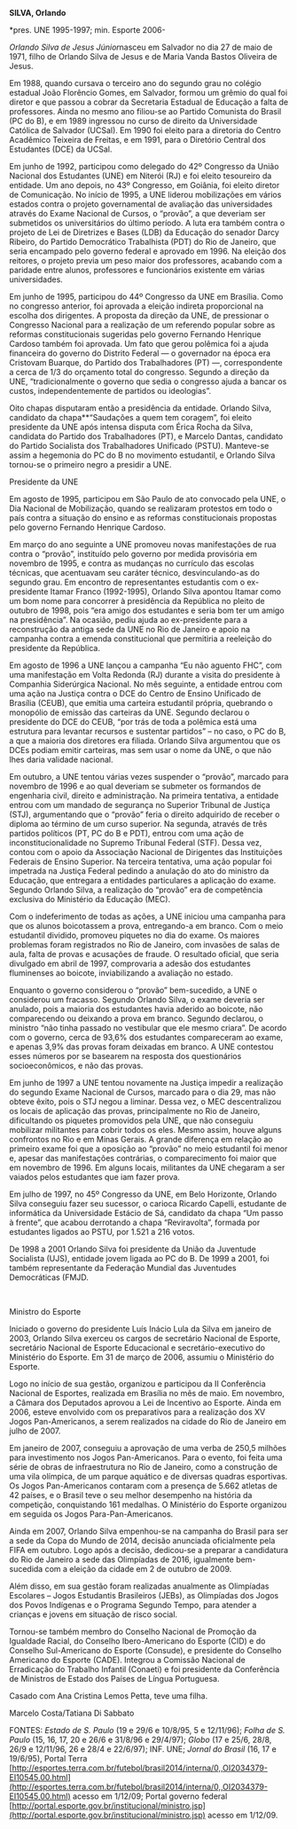 **SILVA, Orlando**

\*pres. UNE 1995-1997; min. Esporte 2006-

*Orlando Silva de Jesus Júnior*nasceu em Salvador no dia 27 de maio de
1971, filho de Orlando Silva de Jesus e de Maria Vanda Bastos Oliveira
de Jesus.

Em 1988, quando cursava o terceiro ano do segundo grau no colégio
estadual João Florêncio Gomes, em Salvador, formou um grêmio do qual foi
diretor e que passou a cobrar da Secretaria Estadual de Educação a falta
de professores. Ainda no mesmo ano filiou-se ao Partido Comunista do
Brasil (PC do B), e em 1989 ingressou no curso de direito da
Universidade Católica de Salvador (UCSal). Em 1990 foi eleito para a
diretoria do Centro Acadêmico Teixeira de Freitas, e em 1991, para o
Diretório Central dos Estudantes (DCE) da UCSal.

Em junho de 1992, participou como delegado do 42º Congresso da União
Nacional dos Estudantes (UNE) em Niterói (RJ) e foi eleito tesoureiro da
entidade. Um ano depois, no 43º Congresso, em Goiânia, foi eleito
diretor de Comunicação. No início de 1995, a UNE liderou mobilizações em
vários estados contra o projeto governamental de avaliação das
universidades através do Exame Nacional de Cursos, o “provão”, a que
deveriam ser submetidos os universitários do último período. A luta era
também contra o projeto de Lei de Diretrizes e Bases (LDB) da Educação
do senador Darcy Ribeiro, do Partido Democrático Trabalhista (PDT) do
Rio de Janeiro, que seria encampado pelo governo federal e aprovado em
1996. Na eleição dos reitores, o projeto previa um peso maior dos
professores, acabando com a paridade entre alunos, professores e
funcionários existente em várias universidades.

Em junho de 1995, participou do 44º Congresso da UNE em Brasília. Como
no congresso anterior, foi aprovada a eleição indireta proporcional na
escolha dos dirigentes. A proposta da direção da UNE, de pressionar o
Congresso Nacional para a realização de um referendo popular sobre as
reformas constitucionais sugeridas pelo governo Fernando Henrique
Cardoso também foi aprovada. Um fato que gerou polêmica foi a ajuda
financeira do governo do Distrito Federal — o governador na época era
Cristovam Buarque, do Partido dos Trabalhadores (PT) —, correspondente a
cerca de 1/3 do orçamento total do congresso. Segundo a direção da UNE,
“tradicionalmente o governo que sedia o congresso ajuda a bancar os
custos, independentemente de partidos ou ideologias”.

Oito chapas disputaram então a presidência da entidade. Orlando Silva,
candidato da chapa**“Saudações a quem tem coragem”, foi eleito
presidente da UNE após intensa disputa com Érica Rocha da Silva,
candidata do Partido dos Trabalhadores (PT), e Marcelo Dantas, candidato
do Partido Socialista dos Trabalhadores Unificado (PSTU). Manteve-se
assim a hegemonia do PC do B no movimento estudantil, e Orlando Silva
tornou-se o primeiro negro a presidir a UNE.

Presidente da UNE

Em agosto de 1995, participou em São Paulo de ato convocado pela UNE, o
Dia Nacional de Mobilização, quando se realizaram protestos em todo o
país contra a situação do ensino e as reformas constitucionais propostas
pelo governo Fernando Henrique Cardoso.

Em março do ano seguinte a UNE promoveu novas manifestações de rua
contra o “provão”, instituído pelo governo por medida provisória em
novembro de 1995, e contra as mudanças no currículo das escolas
técnicas, que acentuavam seu caráter técnico, desvinculando-as do
segundo grau. Em encontro de representantes estudantis com o
ex-presidente Itamar Franco (1992-1995), Orlando Silva apontou Itamar
como um bom nome para concorrer à presidência da República no pleito de
outubro de 1998, pois “era amigo dos estudantes e seria bom ter um amigo
na presidência”. Na ocasião, pediu ajuda ao ex-presidente para a
reconstrução da antiga sede da UNE no Rio de Janeiro e apoio na campanha
contra a emenda constitucional que permitiria a reeleição do presidente
da República.

Em agosto de 1996 a UNE lançou a campanha “Eu não aguento FHC”, com uma
manifestação em Volta Redonda (RJ) durante a visita do presidente à
Companhia Siderúrgica Nacional. No mês seguinte, a entidade entrou com
uma ação na Justiça contra o DCE do Centro de Ensino Unificado de
Brasília (CEUB), que emitia uma carteira estudantil própria, quebrando o
monopólio de emissão das carteiras da UNE. Segundo declarou o presidente
do DCE do CEUB, “por trás de toda a polêmica está uma estrutura para
levantar recursos e sustentar partidos” – no caso, o PC do B, a que a
maioria dos diretores era filiada. Orlando Silva argumentou que os DCEs
podiam emitir carteiras, mas sem usar o nome da UNE, o que não lhes
daria validade nacional.

Em outubro, a UNE tentou várias vezes suspender o “provão”, marcado para
novembro de 1996 e ao qual deveriam se submeter os formandos de
engenharia civil, direito e administração. Na primeira tentativa, a
entidade entrou com um mandado de segurança no Superior Tribunal de
Justiça (STJ), argumentando que o “provão” feria o direito adquirido de
receber o diploma ao término de um curso superior. Na segunda, através
de três partidos políticos (PT, PC do B e PDT), entrou com uma ação de
inconstitucionalidade no Supremo Tribunal Federal (STF). Dessa vez,
contou com o apoio da Associação Nacional de Dirigentes das Instituições
Federais de Ensino Superior. Na terceira tentativa, uma ação popular foi
impetrada na Justiça Federal pedindo a anulação do ato do ministro da
Educação, que entregara a entidades particulares a aplicação do exame.
Segundo Orlando Silva, a realização do “provão” era de competência
exclusiva do Ministério da Educação (MEC).

Com o indeferimento de todas as ações, a UNE iniciou uma campanha para
que os alunos boicotassem a prova, entregando-a em branco. Com o meio
estudantil dividido, promoveu piquetes no dia do exame. Os maiores
problemas foram registrados no Rio de Janeiro, com invasões de salas de
aula, falta de provas e acusações de fraude. O resultado oficial, que
seria divulgado em abril de 1997, comprovaria a adesão dos estudantes
fluminenses ao boicote, inviabilizando a avaliação no estado.

Enquanto o governo considerou o “provão” bem-sucedido, a UNE o
considerou um fracasso. Segundo Orlando Silva, o exame deveria ser
anulado, pois a maioria dos estudantes havia aderido ao boicote, não
comparecendo ou deixando a prova em branco. Segundo declarou, o ministro
“não tinha passado no vestibular que ele mesmo criara”. De acordo com o
governo, cerca de 93,6% dos estudantes compareceram ao exame, e apenas
3,9% das provas foram deixadas em branco. A UNE contestou esses números
por se basearem na resposta dos questionários socioeconômicos, e não das
provas.

Em junho de 1997 a UNE tentou novamente na Justiça impedir a realização
do segundo Exame Nacional de Cursos, marcado para o dia 29, mas não
obteve êxito, pois o STJ negou a liminar. Dessa vez, o MEC
descentralizou os locais de aplicação das provas, principalmente no Rio
de Janeiro, dificultando os piquetes promovidos pela UNE, que não
conseguiu mobilizar militantes para cobrir todos os eles. Mesmo assim,
houve alguns confrontos no Rio e em Minas Gerais. A grande diferença em
relação ao primeiro exame foi que a oposição ao “provão” no meio
estudantil foi menor e, apesar das manifestações contrárias, o
comparecimento foi maior que em novembro de 1996. Em alguns locais,
militantes da UNE chegaram a ser vaiados pelos estudantes que iam fazer
prova.

Em julho de 1997, no 45º Congresso da UNE, em Belo Horizonte, Orlando
Silva conseguiu fazer seu sucessor, o carioca Ricardo Capelli, estudante
de informática da Universidade Estácio de Sá, candidato da chapa “Um
passo à frente”, que acabou derrotando a chapa “Reviravolta”, formada
por estudantes ligados ao PSTU, por 1.521 a 216 votos.

De 1998 a 2001 Orlando Silva foi presidente da União da Juventude
Socialista (UJS), entidade jovem ligada ao PC do B. De 1999 a 2001, foi
também representante da Federação Mundial das Juventudes Democráticas
(FMJD.

 

Ministro do Esporte

Iniciado o governo do presidente Luís Inácio Lula da Silva em janeiro de
2003, Orlando Silva exerceu os cargos de secretário Nacional de Esporte,
secretário Nacional de Esporte Educacional e secretário-executivo do
Ministério do Esporte. Em 31 de março de 2006, assumiu o Ministério do
Esporte.

Logo no início de sua gestão, organizou e participou da II Conferência
Nacional de Esportes, realizada em Brasília no mês de maio. Em novembro,
a Câmara dos Deputados aprovou a Lei de Incentivo ao Esporte. Ainda em
2006, esteve envolvido com os preparativos para a realização dos XV
Jogos Pan-Americanos, a serem realizados na cidade do Rio de Janeiro em
julho de 2007.

Em janeiro de 2007, conseguiu a aprovação de uma verba de 250,5 milhões
para investimento nos Jogos Pan-Americanos. Para o evento, foi feita uma
série de obras de infraestrutura no Rio de Janeiro, como a construção de
uma vila olímpica, de um parque aquático e de diversas quadras
esportivas. Os Jogos Pan-Americanos contaram com a presença de 5.662
atletas de 42 países, e o Brasil teve o seu melhor desempenho na
história da competição, conquistando 161 medalhas. O Ministério do
Esporte organizou em seguida os Jogos Para-Pan-Americanos.

Ainda em 2007, Orlando Silva empenhou-se na campanha do Brasil para ser
a sede da Copa do Mundo de 2014, decisão anunciada oficialmente pela
FIFA em outubro. Logo após a decisão, dedicou-se a preparar a
candidatura do Rio de Janeiro a sede das Olimpíadas de 2016, igualmente
bem-sucedida com a eleição da cidade em 2 de outubro de 2009.

Além disso, em sua gestão foram realizadas anualmente as Olimpíadas
Escolares – Jogos Estudantis Brasileiros (JEBs), as Olimpíadas dos Jogos
dos Povos Indígenas e o Programa Segundo Tempo, para atender a crianças
e jovens em situação de risco social.

Tornou-se também membro do Conselho Nacional de Promoção da Igualdade
Racial, do Conselho Ibero-Americano do Esporte (CID) e do Conselho
Sul-Americano do Esporte (Consude), e presidente do Conselho Americano
do Esporte (CADE). Integrou a Comissão Nacional de Erradicação do
Trabalho Infantil (Conaeti) e foi presidente da Conferência de Ministros
de Estado dos Países de Língua Portuguesa.

Casado com Ana Cristina Lemos Petta, teve uma filha.

Marcelo Costa/Tatiana Di Sabbato

FONTES: *Estado de S. Paulo* (19 e 29/6 e 10/8/95, 5 e 12/11/96); *Folha
de S. Paulo* (15, 16, 17, 20 e 26/6 e 31/8/96 e 29/4/97); *Globo* (17 e
25/6, 28/8, 26/9 e 12/11/96, 26 e 28/4 e 22/6/97); INF. UNE; *Jornal do
Brasil* (16, 17 e 19/6/95), Portal Terra
[http://esportes.terra.com.br/futebol/brasil2014/interna/0,,OI2034379-EI10545,00.html](http://esportes.terra.com.br/futebol/brasil2014/interna/0,,OI2034379-EI10545,00.html)
acesso em 1/12/09; Portal governo federal
[http://portal.esporte.gov.br/institucional/ministro.jsp](http://portal.esporte.gov.br/institucional/ministro.jsp)
acesso em 1/12/09.
